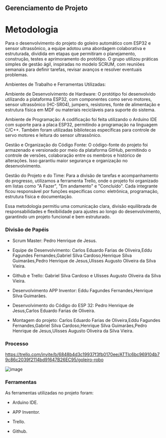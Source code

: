 ## Gerenciamento de Projeto


# Metodologia

Para o desenvolvimento do projeto do goleiro automático com ESP32 e sensor ultrassônico, a equipe adotou uma abordagem colaborativa e estruturada, dividida em etapas que permitiram o planejamento, construção, testes e aprimoramento do protótipo. O grupo utilizou práticas simples de gestão ágil, inspiradas no modelo SCRUM, com reuniões semanais para definir tarefas, revisar avanços e resolver eventuais problemas.

Ambientes de Trabalho e Ferramentas Utilizadas:

Ambiente de Desenvolvimento de Hardware:
O protótipo foi desenvolvido utilizando a plataforma ESP32, com componentes como servo motores, sensor ultrassônico (HC-SR04), jumpers, resistores, fonte de alimentação e estrutura física em MDF ou materiais recicláveis para suporte do sistema.

Ambiente de Programação:
A codificação foi feita utilizando o Arduino IDE com suporte para a placa ESP32, permitindo a programação na linguagem C/C++. Também foram utilizadas bibliotecas específicas para controle de servo motores e leitura do sensor ultrassônico.

Gestão e Organização do Código Fonte:
O código-fonte do projeto foi armazenado e versionado por meio da plataforma GitHub, permitindo o controle de versões, colaboração entre os membros e histórico de alterações. Isso garantiu maior segurança e organização no desenvolvimento.

Gestão do Projeto e do Time:
Para a divisão de tarefas e acompanhamento do progresso, utilizamos a ferramenta Trello, onde o projeto foi organizado em listas como "A Fazer", "Em andamento" e "Concluído". Cada integrante ficou responsável por funções específicas como: eletrônica, programação, estrutura física e documentação.

Essa metodologia permitiu uma comunicação clara, divisão equilibrada de responsabilidades e flexibilidade para ajustes ao longo do desenvolvimento, garantindo um projeto funcional e bem estruturado.

### Divisão de Papéis

- Scrum Master: Pedro Henrique de Jesus.
 
- Equipe de Desenvolvimento: Carlos Eduardo Farias de Oliveira,Eddu Fagundes Fernandes,Gabriel Silva Cardoso,Henrique Silva Guimarães,Pedro Henrique de Jesus,Ulisses Augusto Oliveira da Silva Vieira.
 
- Github e Trello: Gabriel Silva Cardoso e Ulisses Augusto Oliveira da Silva Vieira.
 
- Desenvolvimento APP Inventor: Eddu Fagundes Fernandes,Henrique Silva Guimarães.
 
- Desenvolvimento do Código do ESP 32: Pedro Henrique de Jesus,Carlos Eduardo Farias de Oliveira.
 
- Montagem do projeto: Carlos Eduardo Farias de Oliveira,Eddu Fagundes Fernandes,Gabriel Silva Cardoso,Henrique Silva Guimarães,Pedro Henrique de Jesus,Ulisses Augusto Oliveira da Silva Vieira.


### Processo

https://trello.com/invite/b/6848b4d3c19937f3fb0170ee/ATTIc6bc969104b79c86c2039f2114bd91647B26EC95/goleiro-robo


![image](https://github.com/user-attachments/assets/6e9d8c35-a955-48fd-a2a2-74a4057877cf)

 

### Ferramentas

As ferramentas utilizadas no projeto foram:

-  Arduino IDE.
  
-  APP Inventor.
  
-  Trello.
  
-  Github.
